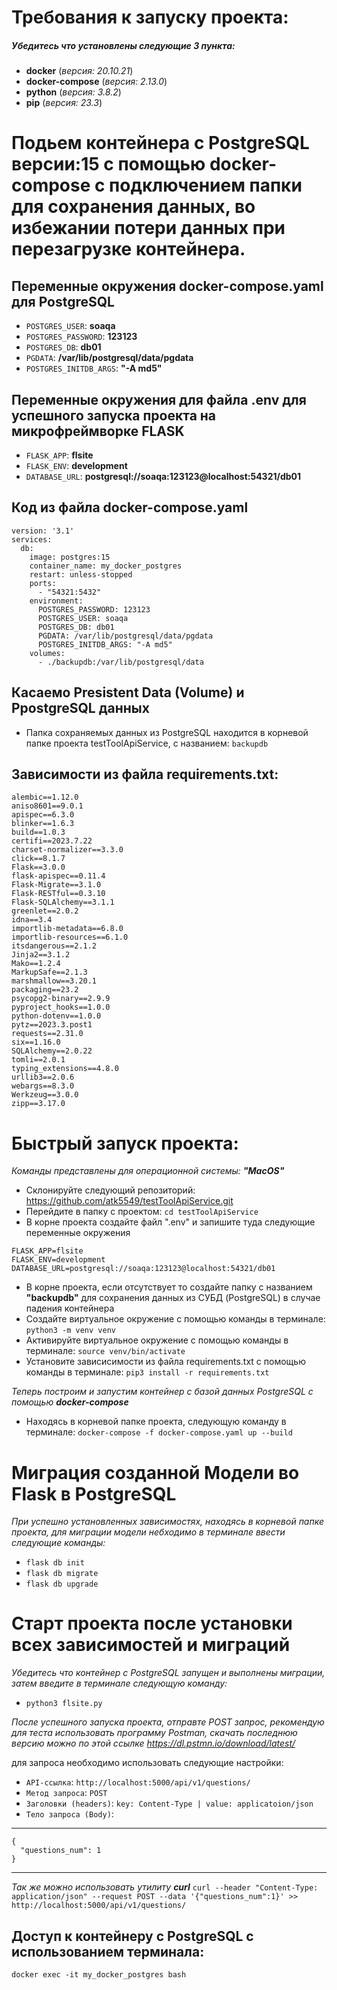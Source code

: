 

# Требования к запуску проекта:

##### Убедитесь что установлены следующие 3 пункта:

- **docker**         (*версия: 20.10.21*)
- **docker-compose** (*версия: 2.13.0*)
- **python**         (*версия: 3.8.2*)
- **pip**         (*версия: 23.3*)

# Подьем контейнера с PostgreSQL версии:15 с помощью docker-compose с подключением папки для сохранения данных, во избежании потери данных при перезагрузке контейнера.

## Переменные окружения docker-compose.yaml для PostgreSQL

- `POSTGRES_USER`:  **soaqa**
- `POSTGRES_PASSWORD`: **123123**
- `POSTGRES_DB`: **db01**
- `PGDATA`: **/var/lib/postgresql/data/pgdata**
- `POSTGRES_INITDB_ARGS`: **"-A md5"**

## Переменные окружения для файла .env для успешного запуска проекта на микрофреймворке FLASK

- `FLASK_APP`:  **flsite**
- `FLASK_ENV`: **development**
- `DATABASE_URL`: **postgresql://soaqa:123123@localhost:54321/db01**

## Код из файла docker-compose.yaml

```
version: '3.1'
services:
  db:
    image: postgres:15
    container_name: my_docker_postgres
    restart: unless-stopped
    ports:
      - "54321:5432"
    environment:
      POSTGRES_PASSWORD: 123123
      POSTGRES_USER: soaqa
      POSTGRES_DB: db01
      PGDATA: /var/lib/postgresql/data/pgdata
      POSTGRES_INITDB_ARGS: "-A md5"
    volumes:
      - ./backupdb:/var/lib/postgresql/data     
```

##  Касаемо Presistent Data (Volume) и PpostgreSQL данных
- Папка сохраняемых данных из PostgreSQL находится в корневой папке проекта testToolApiService,
 с названием: `backupdb`


 ## Зависимости из файла requirements.txt:
```
alembic==1.12.0
aniso8601==9.0.1
apispec==6.3.0
blinker==1.6.3
build==1.0.3
certifi==2023.7.22
charset-normalizer==3.3.0
click==8.1.7
Flask==3.0.0
flask-apispec==0.11.4
Flask-Migrate==3.1.0
Flask-RESTful==0.3.10
Flask-SQLAlchemy==3.1.1
greenlet==2.0.2
idna==3.4
importlib-metadata==6.8.0
importlib-resources==6.1.0
itsdangerous==2.1.2
Jinja2==3.1.2
Mako==1.2.4
MarkupSafe==2.1.3
marshmallow==3.20.1
packaging==23.2
psycopg2-binary==2.9.9
pyproject_hooks==1.0.0
python-dotenv==1.0.0
pytz==2023.3.post1
requests==2.31.0
six==1.16.0
SQLAlchemy==2.0.22
tomli==2.0.1
typing_extensions==4.8.0
urllib3==2.0.6
webargs==8.3.0
Werkzeug==3.0.0
zipp==3.17.0
```


# Быстрый запуск проекта:

*Команды представлены для операционной системы: **"MacOS"***
- Склонируйте следующий репозиторий: https://github.com/atk5549/testToolApiService.git
- Перейдите в папку с проектом:  `cd testToolApiService`
- В корне проекта создайте файл ".env" и запишите туда следующие переменные окружения
  
```
FLASK_APP=flsite
FLASK_ENV=development
DATABASE_URL=postgresql://soaqa:123123@localhost:54321/db01
```
 
- В корне проекта, если отсутствует то создайте папку с названием **"backupdb"** для сохранения данных из СУБД (PostgreSQL) в случае падения контейнера
- Создайте виртуальное окружение с помощью команды в терминале: `python3 -m venv venv`
- Активируйте виртуальное окружение c помощью команды в терминале: `source venv/bin/activate`
- Установите зависисимости из файла requirements.txt c помощью команды в терминале: `pip3 install -r requirements.txt`

*Теперь построим и запустим контейнер c базой данных PostgreSQL с помощью **docker-compose***
- Находясь в корневой папке проекта, следующую команду в терминале: `docker-compose -f docker-compose.yaml up --build`

# Миграция созданной Модели во Flask в PostgreSQL

*При успешно установленных зависимостях,*
*находясь в корневой папке проекта, для миграции модели*
*небходимо в терминале ввести следующие команды:*

- `flask db init`
- `flask db migrate`
- `flask db upgrade`


# Старт проекта после установки всех зависимостей и миграций

*Убедитесь что контейнер с PostgreSQL запущен и выполнены миграции,*
*затем введите в терминале следующую команду:*

- `python3 flsite.py`

*После успешного запуска проекта, отправте POST запрос,*
*рекомендую для теста использовать программу Postman,*
*скачать последнюю версию можно по этой ссылке https://dl.pstmn.io/download/latest/*

для запроса необходимо использовать следующие настройки:

- `API-ссылка`: `http://localhost:5000/api/v1/questions/`
- `Метод запроса`: `POST`
- `Заголовки (headers)`: `key: Content-Type | value: applicatoion/json`
- `Тело запроса (Body)`:
___
```
{
  "questions_num": 1
}
```
___

*Так же можно использовать утилиту **curl***
`curl --header "Content-Type: application/json" --request POST --data '{"questions_num":1}' >> http://localhost:5000/api/v1/questions/`

## Доступ к контейнеру с PostgreSQL с использованием терминала:

```
docker exec -it my_docker_postgres bash
```



